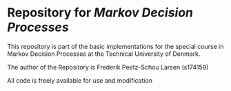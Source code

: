 # Repository for *Markov Decision Processes*

This repository is part of the basic implementations for the special course in Markov Decision Processes at the Technical University of Denmark. 

The author of the Repository is 
Frederik Peetz-Schou Larsen (s174159)

All code is freely available for use and modification

